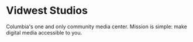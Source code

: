 # Vidwest Studios
Columbia's one and only community media center.
Mission is simple: make digital media accessible to you.
